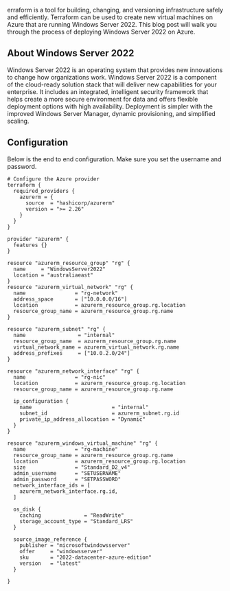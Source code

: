 erraform is a tool for building, changing, and versioning infrastructure safely and efficiently. Terraform can be used to create new virtual machines on Azure that are running Windows Server 2022. This blog post will walk you through the process of deploying Windows Server 2022 on Azure.

## About Windows Server 2022

Windows Server 2022 is an operating system that provides new innovations to change how organizations work. Windows Server 2022 is a component of the cloud-ready solution stack that will deliver new capabilities for your enterprise. It includes an integrated, intelligent security framework that helps create a more secure environment for data and offers flexible deployment options with high availability. Deployment is simpler with the improved Windows Server Manager, dynamic provisioning, and simplified scaling.

## Configuration

Below is the end to end configuration. Make sure you set the username and password.

```
# Configure the Azure provider
terraform {
  required_providers {
    azurerm = {
      source  = "hashicorp/azurerm"
      version = ">= 2.26"
    }
  }
}

provider "azurerm" {
  features {}
}

resource "azurerm_resource_group" "rg" {
  name     = "WindowsServer2022"
  location = "australiaeast"
}
resource "azurerm_virtual_network" "rg" {
  name                = "rg-network"
  address_space       = ["10.0.0.0/16"]
  location            = azurerm_resource_group.rg.location
  resource_group_name = azurerm_resource_group.rg.name
}

resource "azurerm_subnet" "rg" {
  name                 = "internal"
  resource_group_name  = azurerm_resource_group.rg.name
  virtual_network_name = azurerm_virtual_network.rg.name
  address_prefixes     = ["10.0.2.0/24"]
}

resource "azurerm_network_interface" "rg" {
  name                = "rg-nic"
  location            = azurerm_resource_group.rg.location
  resource_group_name = azurerm_resource_group.rg.name

  ip_configuration {
    name                          = "internal"
    subnet_id                     = azurerm_subnet.rg.id
    private_ip_address_allocation = "Dynamic"
  }
}

resource "azurerm_windows_virtual_machine" "rg" {
  name                = "rg-machine"
  resource_group_name = azurerm_resource_group.rg.name
  location            = azurerm_resource_group.rg.location
  size                = "Standard_D2_v4"
  admin_username      = "SETUSERNAME"
  admin_password      = "SETPASSWORD"
  network_interface_ids = [
    azurerm_network_interface.rg.id,
  ]

  os_disk {
    caching              = "ReadWrite"
    storage_account_type = "Standard_LRS"
  }

  source_image_reference {
    publisher = "microsoftwindowsserver"
    offer     = "windowsserver"
    sku       = "2022-datacenter-azure-edition"
    version   = "latest"
  }

}
```